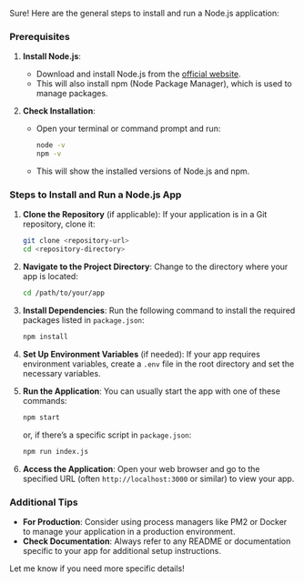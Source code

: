  Sure! Here are the general steps to install and run a Node.js application:

### Prerequisites

1. **Install Node.js**:
   - Download and install Node.js from the [official website](https://nodejs.org/).
   - This will also install npm (Node Package Manager), which is used to manage packages.

2. **Check Installation**:
   - Open your terminal or command prompt and run:
     ```bash
     node -v
     npm -v
     ```
   - This will show the installed versions of Node.js and npm.

### Steps to Install and Run a Node.js App

1. **Clone the Repository** (if applicable):
   If your application is in a Git repository, clone it:
   ```bash
   git clone <repository-url>
   cd <repository-directory>
   ```

2. **Navigate to the Project Directory**:
   Change to the directory where your app is located:
   ```bash
   cd /path/to/your/app
   ```

3. **Install Dependencies**:
   Run the following command to install the required packages listed in `package.json`:
   ```bash
   npm install
   ```

4. **Set Up Environment Variables** (if needed):
   If your app requires environment variables, create a `.env` file in the root directory and set the necessary variables.

5. **Run the Application**:
   You can usually start the app with one of these commands:
   ```bash
   npm start
   ```
   or, if there’s a specific script in `package.json`:
   ```bash
   npm run index.js
   ```

6. **Access the Application**:
   Open your web browser and go to the specified URL (often `http://localhost:3000` or similar) to view your app.

### Additional Tips

- **For Production**: Consider using process managers like PM2 or Docker to manage your application in a production environment.
- **Check Documentation**: Always refer to any README or documentation specific to your app for additional setup instructions.

Let me know if you need more specific details!